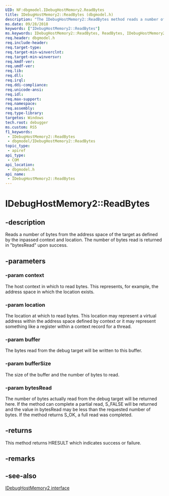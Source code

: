 ```yaml
---
UID: NF:dbgmodel.IDebugHostMemory2.ReadBytes
title: IDebugHostMemory2::ReadBytes (dbgmodel.h)
description: "The IDebugHostMemory2::ReadBytes method reads a number of bytes from the address space of the target for a given context and location."
ms.date: 09/28/2018
keywords: ["IDebugHostMemory2::ReadBytes"]
ms.keywords: IDebugHostMemory2::ReadBytes, ReadBytes, IDebugHostMemory2.ReadBytes, IDebugHostMemory2::ReadBytes, IDebugHostMemory2.ReadBytes
req.header: dbgmodel.h
req.include-header: 
req.target-type: 
req.target-min-winverclnt: 
req.target-min-winversvr: 
req.kmdf-ver: 
req.umdf-ver: 
req.lib: 
req.dll: 
req.irql: 
req.ddi-compliance: 
req.unicode-ansi: 
req.idl: 
req.max-support: 
req.namespace: 
req.assembly: 
req.type-library: 
targetos: Windows
tech.root: debugger
ms.custom: RS5
f1_keywords:
 - IDebugHostMemory2::ReadBytes
 - dbgmodel/IDebugHostMemory2::ReadBytes
topic_type:
 - apiref
api_type:
 - COM
api_location:
 - dbgmodel.h
api_name:
 - IDebugHostMemory2::ReadBytes
---
```


# IDebugHostMemory2::ReadBytes


## -description

Reads a number of bytes from the address space of the target as defined by the inpassed context and location.
The number of bytes read is returned in "bytesRead" upon success.

## -parameters

### -param context

The host context in which to read bytes.  This represents, for example, the address space in which the location exists.

### -param location

The location at which to read bytes.  This location may represent a virtual address within the address space defined by context or it may represent something like a register within a context record for a thread.

### -param buffer

The bytes read from the debug target will be written to this buffer.

### -param bufferSize

The size of the buffer and the number of bytes to read.

### -param bytesRead

The number of bytes actually read from the debug target will be returned here.  If the method can complete a partial read, S_FALSE will be returned and the value in bytesRead may be less than the requested number of bytes.  If the method returns S_OK, a full read was completed.

## -returns

This method returns HRESULT which indicates success or failure.

## -remarks

## -see-also

[IDebugHostMemory2 interface](nn-dbgmodel-idebughostmemory2.md)

